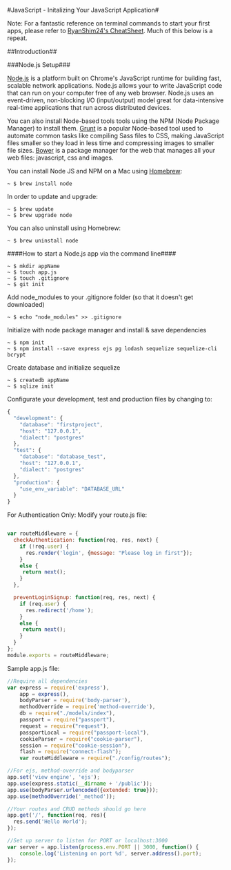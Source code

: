 #JavaScript - Initalizing Your JavaScript Application#

Note: For a fantastic reference on terminal commands to start your first apps, please refer to [RyanShim24's CheatSheet](https://github.com/msyinmei/CheatSheet/blob/master/README.md). Much of this below is a repeat.

##Introduction##

###Node.js Setup###

[Node.js](http://nodejs.org/) is a platform built on Chrome's JavaScript runtime for building fast, scalable network applications. Node.js allows your to write JavaScript code that can run on your computer free of any web browser. Node.js uses an event-driven, non-blocking I/O (input/output) model great for data-intensive real-time applications that run across distributed devices.

You can also install Node-based tools tools using the NPM (Node Package Manager) to install them. [Grunt](http://gruntjs.com/) is a popular Node-based tool used to automate common tasks like compiling Sass files to CSS, making JavaScript files smaller so they load in less time and compressing images to smaller file sizes. [Bower](http://bower.io/) is a package manager for the web that manages all your web files: javascript, css and images.

You can install Node JS and NPM on a Mac using [Homebrew](http://brew.sh/):

```shell
~ $ brew install node
```

In order to update and upgrade:

```shell
~ $ brew update
~ $ brew upgrade node
```

You can also uninstall using Homebrew:

```shell
~ $ brew uninstall node
```


####How to start a Node.js app via the command line####

```shell
~ $ mkdir appName
~ $ touch app.js
~ $ touch .gitignore
~ $ git init
```

Add node_modules to your .gitignore folder (so that it doesn't get downloaded)

```shell
~ $ echo "node_modules" >> .gitignore

```

Initialize with node package manager and install & save dependencies

```shell
~ $ npm init
~ $ npm install --save express ejs pg lodash sequelize sequelize-cli bcrypt
```

Create database and initialize sequelize

```shell
~ $ createdb appName
~ $ sqlize init

```

Configurate your development, test and production files by changing to:

```js
{
  "development": {
    "database": "firstproject",
    "host": "127.0.0.1",
    "dialect": "postgres"
  },
  "test": {
    "database": "database_test",
    "host": "127.0.0.1",
    "dialect": "postgres"
  },
  "production": {
    "use_env_variable": "DATABASE_URL"
  }
}

```

For Authentication Only: Modify your route.js file:

```js

var routeMiddleware = {
  checkAuthentication: function(req, res, next) {
    if (!req.user) {
      res.render('login', {message: "Please log in first"});
    }
    else {
     return next();
    }
  },

  preventLoginSignup: function(req, res, next) {
    if (req.user) {
      res.redirect('/home');
    }
    else {
     return next();
    }
  }
};
module.exports = routeMiddleware;
```

Sample app.js file:

```js
//Require all dependencies
var express = require('express'),
    app = express(),
    bodyParser = require('body-parser'),
    methodOverride = require('method-override'),
    db = require("./models/index"),
    passport = require("passport"),
    request = require("request"),
    passportLocal = require("passport-local"),
    cookieParser = require("cookie-parser"),
    session = require("cookie-session"),
    flash = require("connect-flash");
    var routeMiddleware = require("./config/routes");

//For ejs, method-override and bodyparser
app.set('view engine', 'ejs');
app.use(express.static(__dirname + '/public'));
app.use(bodyParser.urlencoded({extended: true}));
app.use(methodOverride('_method'));

//Your routes and CRUD methods should go here
app.get('/', function(req, res){
  res.send('Hello World');
});

//Set up server to listen for PORT or localhost:3000
var server = app.listen(process.env.PORT || 3000, function() {
    console.log('Listening on port %d', server.address().port);
});

```






